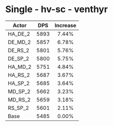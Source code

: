 # Single - hv-sc - venthyr
| Actor | DPS | Increase |
|---|:---:|:---:|
|HA_DE_2|5893|7.44%|
|DE_MD_2|5857|6.78%|
|DE_RS_2|5801|5.76%|
|DE_SP_2|5800|5.75%|
|HA_MD_2|5751|4.84%|
|HA_RS_2|5687|3.67%|
|HA_SP_2|5685|3.64%|
|MD_SP_2|5662|3.23%|
|MD_RS_2|5659|3.18%|
|RS_SP_2|5601|2.11%|
|Base|5485|0.00%|
